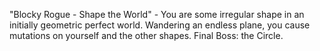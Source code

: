 

"Blocky Rogue - Shape the World" - You are some irregular shape in an initially geometric perfect world. Wandering an endless plane, you cause mutations on yourself and the other shapes. Final Boss: the Circle.
